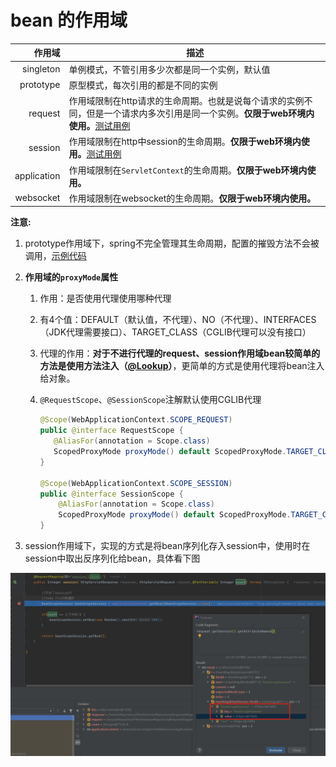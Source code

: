 # bean 的作用域

|      作用域 | 描述                                                         |
| ----------: | ------------------------------------------------------------ |
|   singleton | 单例模式，不管引用多少次都是同一个实例，默认值               |
|   prototype | 原型模式，每次引用的都是不同的实例                           |
|     request | 作用域限制在http请求的生命周期。也就是说每个请求的实例不同，但是一个请求内多次引用是同一个实例。**仅限于web环境内使用。**[测试用例](./spring-framework-demo/IOC-Bean-scope-web-annotation/src/test/java/top/ersut/spring/ioc/BeanScopeRequestTest.java) |
|     session | 作用域限制在http中session的生命周期。**仅限于web环境内使用。**[测试用例](./spring-framework-demo/IOC-Bean-scope-web-annotation/src/test/java/top/ersut/spring/ioc/BeanScopeSessionTest.java) |
| application | 作用域限制在`ServletContext`的生命周期。**仅限于web环境内使用。** |
|   websocket | 作用域限制在websocket的生命周期。**仅限于web环境内使用。**   |

  **注意:**

1. prototype作用域下，spring不完全管理其生命周期，配置的摧毁方法不会被调用，[示例代码](./spring-framework-demo/IOC-Bean-scope-annotation/src/test/java/top/ersut/spring/ioc/BeanScopePrototypeTest.java)

2. **作用域的`proxyMode`属性**

	1. 作用：是否使用代理使用哪种代理

	2. 有4个值：DEFAULT（默认值，不代理）、NO（不代理）、INTERFACES（JDK代理需要接口）、TARGET_CLASS（CGLIB代理可以没有接口）

	3. 代理的作用：**对于不进行代理的request、session作用域bean较简单的方法是使用方法注入（[@Lookup](./IOC-@Lookup.md)）**，更简单的方式是使用代理将bean注入给对象。

	4. `@RequestScope`、`@SessionScope`注解默认使用CGLIB代理

		```java
		@Scope(WebApplicationContext.SCOPE_REQUEST)
		public @interface RequestScope {
		   @AliasFor(annotation = Scope.class)
		   ScopedProxyMode proxyMode() default ScopedProxyMode.TARGET_CLASS;
		}
		
		@Scope(WebApplicationContext.SCOPE_SESSION)
		public @interface SessionScope {
			@AliasFor(annotation = Scope.class)
			ScopedProxyMode proxyMode() default ScopedProxyMode.TARGET_CLASS;
		}
		```

3. session作用域下，实现的方式是将bean序列化存入session中，使用时在session中取出反序列化给bean，具体看下图

  ![](./images/ioc-scope-session.png)



